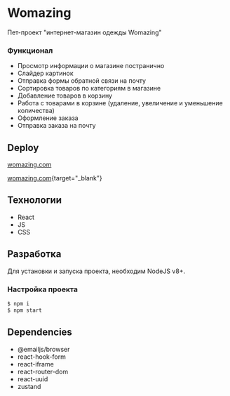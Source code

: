 # Womazing
Пет-проект "интернет-магазин одежды Womazing"

### Функционал
- Просмотр информации о магазине постранично
- Слайдер картинок
- Отправка формы обратной связи на почту
- Сортировка товаров по категориям в магазине
- Добавление товаров в корзину
- Работа с товарами в корзине (удаление, увеличение и уменьшение количества)
- Оформление заказа
- Отправка заказа на почту



## Deploy
<a href="https://womazing-eight.vercel.app/" target="_blank">womazing.com</a>

[womazing.com]([http://example.com](https://womazing-eight.vercel.app/)){target="_blank"}

## Технологии
- React
- JS
- CSS

## Разработка
Для установки и запуска проекта, необходим NodeJS v8+.

### Настройка проекта
```sh
$ npm i
$ npm start
```
## Dependencies
- @emailjs/browser
- react-hook-form
- react-iframe
- react-router-dom
- react-uuid
- zustand
